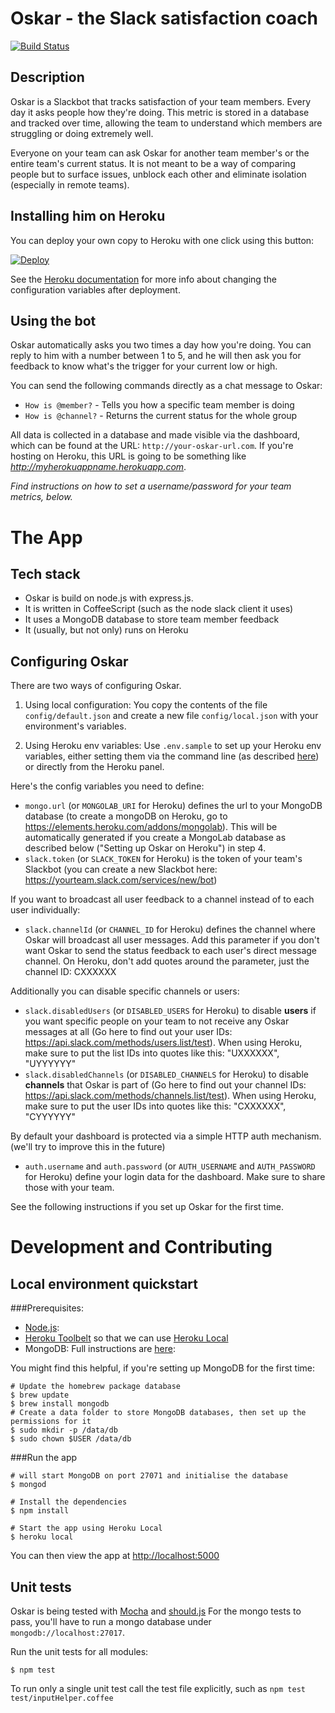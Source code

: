 # Oskar - the Slack satisfaction coach

[![Build Status](https://travis-ci.org/wearehanno/oskar.svg?branch=master)](https://travis-ci.org/wearehanno/oskar)

## Description

Oskar is a Slackbot that tracks satisfaction of your team members. Every day it asks people how they're doing. This metric is stored in a database and tracked over time, allowing the team to understand which members are struggling or doing extremely well.

Everyone on your team can ask Oskar for another team member's or the entire team's current status. It is not meant to be a way of comparing people but to surface issues, unblock each other and eliminate isolation (especially in remote teams).

## Installing him on Heroku

You can deploy your own copy to Heroku with one click using this button:

[![Deploy](https://www.herokucdn.com/deploy/button.png)](https://heroku.com/deploy)

See the [Heroku documentation](https://devcenter.heroku.com/articles/config-vars) for more info about changing the configuration variables after deployment.

## Using the bot

Oskar automatically asks you two times a day how you're doing. You can reply to him with a number between 1 to 5, and he will then ask you for feedback to know what's the trigger for your current low or high.

You can send the following commands directly as a chat message to Oskar:
- `How is @member?` - Tells you how a specific team member is doing
- `How is @channel?` - Returns the current status for the whole group

All data is collected in a database and made visible via the dashboard, which can be found at the URL:
`http://your-oskar-url.com`.  If you're hosting on Heroku, this URL is going to be something like _http://myherokuappname.herokuapp.com_.

_Find instructions on how to set a username/password for your team metrics, below._

# The App

## Tech stack

- Oskar is build on node.js with express.js.
- It is written in CoffeeScript (such as the node slack client it uses)
- It uses a MongoDB database to store team member feedback
- It (usually, but not only) runs on Heroku

## Configuring Oskar

There are two ways of configuring Oskar.

1) Using local configuration:
You copy the contents of the file `config/default.json` and create a new file `config/local.json` with your environment's variables.

2) Using Heroku env variables:
Use `.env.sample` to set up your Heroku env variables, either setting them via the command line (as described [here](https://devcenter.heroku.com/articles/config-vars)) or directly from the Heroku panel.

Here's the config variables you need to define:
- `mongo.url` (or `MONGOLAB_URI` for Heroku) defines the url to your MongoDB database (to create a mongoDB on Heroku, go to https://elements.heroku.com/addons/mongolab). This will be automatically generated if you create a MongoLab database as described below ("Setting up Oskar on Heroku") in step 4.
- `slack.token` (or `SLACK_TOKEN` for Heroku) is the token of your team's Slackbot (you can create a new Slackbot here: https://yourteam.slack.com/services/new/bot)

If you want to broadcast all user feedback to a channel instead of to each user individually:
- `slack.channelId` (or `CHANNEL_ID` for Heroku) defines the channel where Oskar will broadcast all user messages. Add this parameter if you don't want Oskar to send the status feedback to each user's direct message channel. On Heroku, don't add quotes around the parameter, just the channel ID: CXXXXXX

Additionally you can disable specific channels or users:
- `slack.disabledUsers` (or `DISABLED_USERS` for Heroku) to disable **users** if you want specific people on your team to not receive any Oskar messages at all (Go here to find out your user IDs: https://api.slack.com/methods/users.list/test). When using Heroku, make sure to put the list IDs into quotes like this: "UXXXXXX", "UYYYYYY"
- `slack.disabledChannels` (or `DISABLED_CHANNELS` for Heroku) to disable **channels** that Oskar is part of (Go here to find out your channel IDs: https://api.slack.com/methods/channels.list/test). When using Heroku, make sure to put the user IDs into quotes like this: "CXXXXXX", "CYYYYYY"

By default your dashboard is protected via a simple HTTP auth mechanism. (we'll try to improve this in the future)
- `auth.username` and `auth.password` (or `AUTH_USERNAME` and `AUTH_PASSWORD` for Heroku) define your login data for the dashboard. Make sure to share those with your team.

See the following instructions if you set up Oskar for the first time.

# Development and Contributing

## Local environment quickstart

###Prerequisites:

* [Node.js](https://nodejs.org/download/):
* [Heroku Toolbelt](https://toolbelt.heroku.com/) so that we can use [Heroku Local](https://devcenter.heroku.com/articles/heroku-local)
* MongoDB: Full instructions are [here](http://docs.mongodb.org/manual/installation/):

You might find this helpful, if you're setting up MongoDB for the first time:

    # Update the homebrew package database
    $ brew update
    $ brew install mongodb
    # Create a data folder to store MongoDB databases, then set up the permissions for it
    $ sudo mkdir -p /data/db
    $ sudo chown $USER /data/db

###Run the app

    # will start MongoDB on port 27071 and initialise the database
    $ mongod

    # Install the dependencies
    $ npm install

    # Start the app using Heroku Local
    $ heroku local

You can then view the app at [http://localhost:5000](http://localhost:5000)

## Unit tests

Oskar is being tested with [Mocha](http://mochajs.org/) and [should.js](https://github.com/tj/should.js/)
For the mongo tests to pass, you'll have to run a mongo database under `mongodb://localhost:27017`.

Run the unit tests for all modules:

    $ npm test

To run only a single unit test call the test file explicitly, such as `npm test test/inputHelper.coffee`
